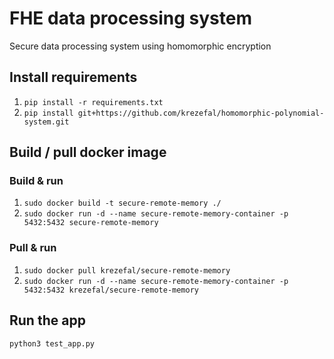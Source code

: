 # FHE data processing system
Secure data processing system using homomorphic encryption

## Install requirements
1. `pip install -r requirements.txt`
2. `pip install git+https://github.com/krezefal/homomorphic-polynomial-system.git`

## Build / pull docker image
### Build & run
1. `sudo docker build -t secure-remote-memory ./`
2. `sudo docker run -d --name secure-remote-memory-container -p 5432:5432 secure-remote-memory`

### Pull & run
1. `sudo docker pull krezefal/secure-remote-memory`
2. `sudo docker run -d --name secure-remote-memory-container -p 5432:5432 krezefal/secure-remote-memory`

## Run the app
`python3 test_app.py`
